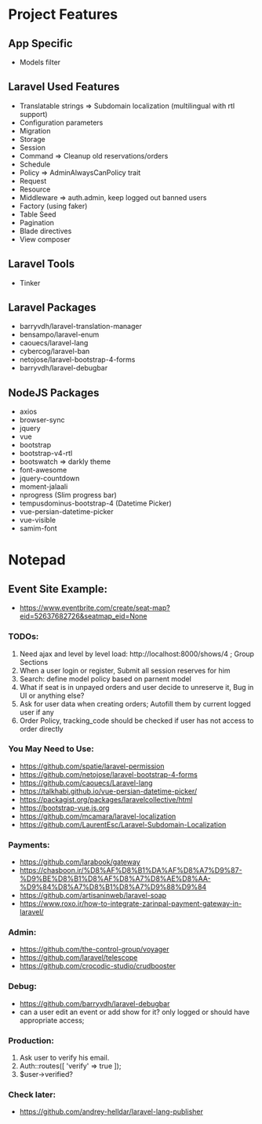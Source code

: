 # Project Features

## App Specific
- Models filter

## Laravel Used Features
- Translatable strings => Subdomain localization (multilingual with rtl support)
- Configuration parameters
- Migration
- Storage
- Session
- Command => Cleanup old reservations/orders
- Schedule
- Policy => AdminAlwaysCanPolicy trait
- Request
- Resource
- Middleware => auth.admin, keep logged out banned users
- Factory (using faker)
- Table Seed
- Pagination
- Blade directives
- View composer

## Laravel Tools
- Tinker

## Laravel Packages
- barryvdh/laravel-translation-manager
- bensampo/laravel-enum
- caouecs/laravel-lang
- cybercog/laravel-ban
- netojose/laravel-bootstrap-4-forms
- barryvdh/laravel-debugbar

## NodeJS Packages
- axios
- browser-sync
- jquery
- vue
- bootstrap
- bootstrap-v4-rtl
- bootswatch => darkly theme
- font-awesome
- jquery-countdown
- moment-jalaali
- nprogress (Slim progress bar)
- tempusdominus-bootstrap-4 (Datetime Picker)
- vue-persian-datetime-picker
- vue-visible
- samim-font


# Notepad

## Event Site Example:
* https://www.eventbrite.com/create/seat-map?eid=52637682726&seatmap_eid=None

### TODOs:
1. Need ajax and level by level load: http://localhost:8000/shows/4 ; Group Sections
2. When a user login or register, Submit all session reserves for him
3. Search: define model policy based on parnent model
4. What if seat is in unpayed orders and user decide to unreserve it, Bug in UI or anything else?
5. Ask for user data when creating orders; Autofill them by current logged user if any
6. Order Policy, tracking_code should be checked if user has not access to order directly

### You May Need to Use:
- https://github.com/spatie/laravel-permission
- https://github.com/netojose/laravel-bootstrap-4-forms
- https://github.com/caouecs/Laravel-lang
- https://talkhabi.github.io/vue-persian-datetime-picker/
- https://packagist.org/packages/laravelcollective/html
- https://bootstrap-vue.js.org
- https://github.com/mcamara/laravel-localization
- https://github.com/LaurentEsc/Laravel-Subdomain-Localization

### Payments:
- https://github.com/larabook/gateway
- https://chasboon.ir/%D8%AF%D8%B1%DA%AF%D8%A7%D9%87-%D9%BE%D8%B1%D8%AF%D8%A7%D8%AE%D8%AA-%D9%84%D8%A7%D8%B1%D8%A7%D9%88%D9%84
- https://github.com/artisaninweb/laravel-soap
- https://www.roxo.ir/how-to-integrate-zarinpal-payment-gateway-in-laravel/

### Admin:
- https://github.com/the-control-group/voyager
- https://github.com/laravel/telescope
- https://github.com/crocodic-studio/crudbooster

### Debug:
- https://github.com/barryvdh/laravel-debugbar
- can a user edit an event or add show for it? only logged or should have appropriate access;

### Production:
1. Ask user to verify his email.
2. Auth::routes([ 'verify' => true ]);
3. $user->verified?

### Check later:
- https://github.com/andrey-helldar/laravel-lang-publisher
